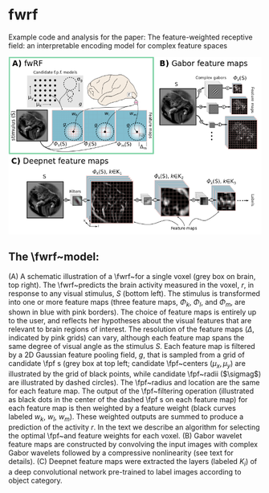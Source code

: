 # fwrf
Example code and analysis for the paper: The feature-weighted receptive field: an interpretable encoding model for complex feature spaces

![diagram](/img/gabor_vs_refnet_fwrf_method.png)

## The \fwrf~model:
(A) A schematic illustration of a \fwrf~for a single voxel (grey box on brain, top right). The \fwrf~predicts the brain activity measured in the voxel, $r$, in response to any visual stimulus, $S$ (bottom left). The stimulus is transformed into one or more feature maps (three feature maps, $\Phi_k$, $\Phi_l$, and $\Phi_m$, are shown in blue with pink borders). The choice of feature maps is entirely up to the user, and reflects her hypotheses about the visual features that are relevant to brain regions of interest. The resolution of the feature maps ($\Delta$, indicated by pink grids) can vary, although each feature map spans the same degree of visual angle as the stimulus $S$. Each feature map is filtered by a 2D Gaussian feature pooling field, $g$, that is sampled from a grid of candidate \fpf s (grey box at top left; candidate \fpf~centers ($\mu_x,\mu_y$) are illustrated by the grid of black points, while candidate \fpf~radii ($\sigmag$) are illustrated by dashed circles). The \fpf~radius and location are the same for each feature map. The output of the \fpf~filtering operation (illustrated as black dots in the center of the dashed \fpf s on each feature map) for each feature map is then weighted by a feature weight (black curves labeled $w_k$, $w_l$, $w_m$). These weighted outputs are summed to produce a prediction of the activity $r$. In the text we describe an algorithm for selecting the optimal \fpf~and feature weights for each voxel. (B) Gabor wavelet feature maps are constructed by convolving the input images with complex Gabor wavelets followed by a compressive nonlinearity (see text for details). (C) Deepnet feature maps were extracted the layers (labeled $K_i$) of a deep convolutional network pre-trained to label images according to object category.
